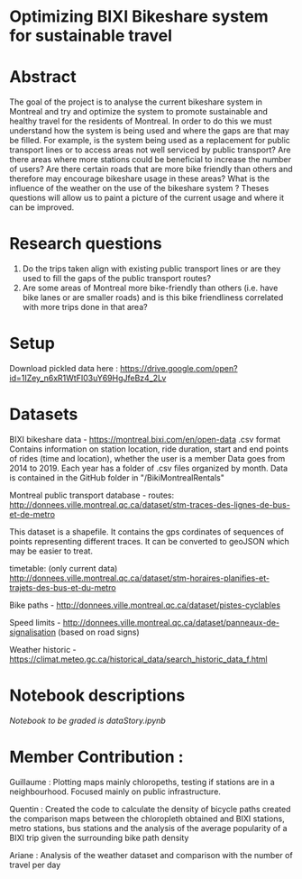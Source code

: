 # Optimizing BIXI Bikeshare system for sustainable travel


# Abstract
The goal of the project is to analyse the current bikeshare system in Montreal and try and optimize the system to promote sustainable and healthy travel for the residents of Montreal. In order to do this we must understand how the system is being used and where the gaps are that may be filled. For example, is the system being used as a replacement for public transport lines or to access areas not well serviced by public transport? Are there areas where more stations could be beneficial to increase the number of users? Are there certain roads that are more bike friendly than others and therefore may encourage bikeshare usage in these areas? What is the influence of the weather on the use of the bikeshare system ? Theses questions will allow us to paint a picture of the current usage and where it can be improved. 

# Research questions
1. Do the trips taken align with existing public transport lines or are they used to fill the gaps of the public transport routes?
2. Are some areas of Montreal more bike-friendly than others (i.e. have bike lanes or are smaller roads) and is this bike friendliness correlated with more trips done in that area?

# Setup

Download pickled data here :
https://drive.google.com/open?id=1IZey_n6xR1WtFI03uY69HgJfeBz4_2Lv

# Datasets

BIXI bikeshare data - 
https://montreal.bixi.com/en/open-data
.csv format
Contains information on station location, ride duration, start and end points of rides (time and location), whether the user is a member
Data goes from 2014 to 2019. Each year has a folder of .csv files organized by month. Data is contained in the GitHub folder in "/BikiMontrealRentals"

Montreal public transport database - 
routes:
http://donnees.ville.montreal.qc.ca/dataset/stm-traces-des-lignes-de-bus-et-de-metro

This dataset is a shapefile. It contains the gps cordinates of sequences of points representing different traces. It can be converted to geoJSON which may be easier to treat.

timetable: (only current data)
http://donnees.ville.montreal.qc.ca/dataset/stm-horaires-planifies-et-trajets-des-bus-et-du-metro

Bike paths - http://donnees.ville.montreal.qc.ca/dataset/pistes-cyclables

Speed limits - http://donnees.ville.montreal.qc.ca/dataset/panneaux-de-signalisation (based on road signs)

Weather historic - https://climat.meteo.gc.ca/historical_data/search_historic_data_f.html
 

# Notebook descriptions 
*Notebook to be graded is dataStory.ipynb*


# Member Contribution :
Guillaume : Plotting maps mainly chloropeths, testing if stations are in a neighbourhood. Focused mainly on public infrastructure.

Quentin : Created the code to calculate the density of bicycle paths created the comparison maps between the chloropleth obtained and BIXI stations, metro stations, bus stations and the analysis of the average popularity of a BIXI trip given the surrounding bike path density

Ariane : Analysis of the weather dataset and comparison with the number of travel per day

